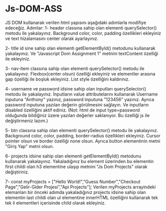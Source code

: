 # Js-DOM-ASS
JS DOM kullanarak verilen html yapısını aşağıdaki adımlarla modifiye edeceğiz.
Adımlar:
1- header classına sahip olan elementi querySelector() metodu ile yakalayınız. 
Background color, color, padding özellikleri ekleyiniz ve text hizalamasını 
center olarak ayarlayınız.

2- title id sine sahip olan elementi getElementById() metodunu kullanarak yakalayınız. 
Ve "Javascript Dom Assignment 1" metnini textContent özelliği ile ekleyiniz.

3- nav-item classına sahip olan elementi querySelector() metodu ile yakalayınız.
Flexbox(center olsun) özelliği ekleyiniz ve elementler arasına gap özelliği ile 
boşluk ekleyiniz. List style özelliğini kaldırınız.

4- username ve password idsine sahip olan inputları querySelector() metodu ile yakalayınız. 
İnputların value attributelarını kullanarak Username inputuna "Anthony" yazınız, 
password inputuna "123456" yazınız. Ayrıca password inputuna yazılan değerin görülmesini 
sağlayın. Ve inputların disabled özelliğini aktif ediniz. 
(Not: html de input type=password olduğunda bildiğiniz üzere yazılan değerler saklanıyor. 
Bu özelliği js ile değiştirmeniz lazım.)

5- btn classına sahip olan elementi querySelector() metodu ile yakalayınız. 
Background color, color, padding, border-radius özellikleri ekleyiniz. 
Cursor pointer olsun ve border özelliği none olsun. 
Ayrıca button elementinin metni "Giriş Yap" metni olsun.

6- projects idsine sahip olan elementi getElementById() metodunu kullanarak yakalayınız. 
Yakaladığınız bu element üzerinden bu elementin first childi olan h3 elementine 
ulaşıp metnini "Js Dom Projects" olarak değiştiriniz.

7- const myProjects = ["Hello World!","Guess Number","Checkout Page","Gelir-Gider Projesi","Api Projects"]; 
Verilen myProjects arrayindeki elemanları bir önceki adımda yakaladığınız projects 
idsine sahip olan elementin last childi olan ul elementine innerHTML 
özelliğini kullanarak tek tek li elementleri içerisinde child olarak ekleyiniz.
